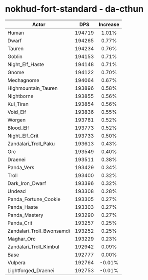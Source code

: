 # nokhud-fort-standard - da-cthun
| Actor | DPS | Increase |
|---|:---:|:---:|
|Human|194719|1.01%|
|Dwarf|194265|0.77%|
|Tauren|194234|0.76%|
|Goblin|194153|0.71%|
|Night_Elf_Haste|194148|0.71%|
|Gnome|194122|0.70%|
|Mechagnome|194064|0.67%|
|Highmountain_Tauren|193896|0.58%|
|Nightborne|193855|0.56%|
|Kul_Tiran|193854|0.56%|
|Void_Elf|193836|0.55%|
|Worgen|193781|0.52%|
|Blood_Elf|193773|0.52%|
|Night_Elf_Crit|193733|0.50%|
|Zandalari_Troll_Paku|193613|0.43%|
|Orc|193549|0.40%|
|Draenei|193511|0.38%|
|Panda_Vers|193429|0.34%|
|Troll|193400|0.32%|
|Dark_Iron_Dwarf|193396|0.32%|
|Undead|193308|0.28%|
|Panda_Fortune_Cookie|193305|0.27%|
|Panda_Haste|193303|0.27%|
|Panda_Mastery|193290|0.27%|
|Panda_Crit|193257|0.25%|
|Zandalari_Troll_Bwonsamdi|193252|0.25%|
|Maghar_Orc|193229|0.23%|
|Zandalari_Troll_Kimbul|192942|0.09%|
|Base|192777|0.00%|
|Vulpera|192764|-0.01%|
|Lightforged_Draenei|192753|-0.01%|
